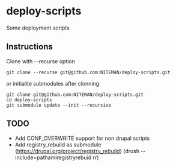 deploy-scripts
==============

Some deployment scripts

Instructions
------------
Clone with --recurse option

    git clone --recurse git@github.com:NITEMAN/deploy-scripts.git

or initialite submodules after clonning

    git clone git@github.com:NITEMAN/deploy-scripts.git
    cd deploy-scripts
    git submodule update --init --recursive

TODO
----

* Add CONF_OVERWRITE support for non drupal scripts
* Add registry_rebuild as submodule (https://drupal.org/project/registry_rebuild) (drush --include=pathamiregistryrebuid rr)

